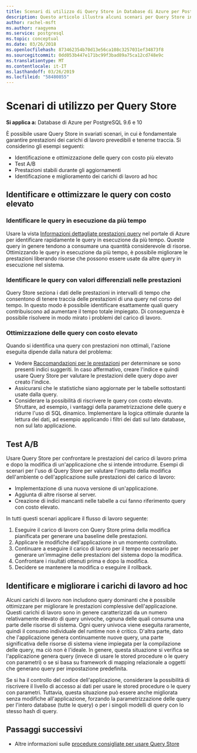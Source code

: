 ```yaml
---
title: Scenari di utilizzo di Query Store in Database di Azure per PostgreSQL
description: Questo articolo illustra alcuni scenari per Query Store in Database di Azure per PostgreSQL.
author: rachel-msft
ms.author: raagyema
ms.service: postgresql
ms.topic: conceptual
ms.date: 03/26/2018
ms.openlocfilehash: 873462354b70d13e56ca108c3257031ef34873f8
ms.sourcegitcommit: 0dd053b447e171bc99f3bad89a75ca12cd748e9c
ms.translationtype: MT
ms.contentlocale: it-IT
ms.lasthandoff: 03/26/2019
ms.locfileid: "58480855"
---
```

# <a name="usage-scenarios-for-query-store"></a>Scenari di utilizzo per Query Store

**Si applica a:** Database di Azure per PostgreSQL 9.6 e 10

È possibile usare Query Store in svariati scenari, in cui è fondamentale garantire prestazioni dei carichi di lavoro prevedibili e tenerne traccia. Si considerino gli esempi seguenti: 
- Identificazione e ottimizzazione delle query con costo più elevato 
- Test A/B 
- Prestazioni stabili durante gli aggiornamenti 
- Identificazione e miglioramento dei carichi di lavoro ad hoc 

## <a name="identify-and-tune-expensive-queries"></a>Identificare e ottimizzare le query con costo elevato 

### <a name="identify-longest-running-queries"></a>Identificare le query in esecuzione da più tempo 
Usare la vista [Informazioni dettagliate prestazioni query](concepts-query-performance-insight.md) nel portale di Azure per identificare rapidamente le query in esecuzione da più tempo. Queste query in genere tendono a consumare una quantità considerevole di risorse. Ottimizzando le query in esecuzione da più tempo, è possibile migliorare le prestazioni liberando risorse che possono essere usate da altre query in esecuzione nel sistema. 

### <a name="target-queries-with-performance-deltas"></a>Identificare le query con valori differenziali nelle prestazioni 
Query Store seziona i dati delle prestazioni in intervalli di tempo che consentono di tenere traccia delle prestazioni di una query nel corso del tempo. In questo modo è possibile identificare esattamente quali query contribuiscono ad aumentare il tempo totale impiegato. Di conseguenza è possibile risolvere in modo mirato i problemi del carico di lavoro.

### <a name="tuning-expensive-queries"></a>Ottimizzazione delle query con costo elevato 
Quando si identifica una query con prestazioni non ottimali, l'azione eseguita dipende dalla natura del problema: 
- Vedere [Raccomandazioni per le prestazioni](concepts-performance-recommendations.md) per determinare se sono presenti indici suggeriti. In caso affermativo, creare l'indice e quindi usare Query Store per valutare le prestazioni delle query dopo aver creato l'indice. 
- Assicurarsi che le statistiche siano aggiornate per le tabelle sottostanti usate dalla query.
- Considerare la possibilità di riscrivere le query con costo elevato. Sfruttare, ad esempio, i vantaggi della parametrizzazione delle query e ridurre l'uso di SQL dinamico. Implementare la logica ottimale durante la lettura dei dati, ad esempio applicando i filtri dei dati sul lato database, non sul lato applicazione. 


## <a name="ab-testing"></a>Test A/B 
Usare Query Store per confrontare le prestazioni del carico di lavoro prima e dopo la modifica di un'applicazione che si intende introdurre. Esempi di scenari per l'uso di Query Store per valutare l'impatto della modifica dell'ambiente o dell'applicazione sulle prestazioni del carico di lavoro: 
- Implementazione di una nuova versione di un'applicazione. 
- Aggiunta di altre risorse al server. 
- Creazione di indici mancanti nelle tabelle a cui fanno riferimento query con costo elevato. 
 
In tutti questi scenari applicare il flusso di lavoro seguente: 
1. Eseguire il carico di lavoro con Query Store prima della modifica pianificata per generare una baseline delle prestazioni. 
2. Applicare le modifiche dell'applicazione in un momento controllato. 
3. Continuare a eseguire il carico di lavoro per il tempo necessario per generare un'immagine delle prestazioni del sistema dopo la modifica. 
4. Confrontare i risultati ottenuti prima e dopo la modifica. 
5. Decidere se mantenere la modifica o eseguire il rollback. 


## <a name="identify-and-improve-ad-hoc-workloads"></a>Identificare e migliorare i carichi di lavoro ad hoc 
Alcuni carichi di lavoro non includono query dominanti che è possibile ottimizzare per migliorare le prestazioni complessive dell'applicazione. Questi carichi di lavoro sono in genere caratterizzati da un numero relativamente elevato di query univoche, ognuna delle quali consuma una parte delle risorse di sistema. Ogni query univoca viene eseguita raramente, quindi il consumo individuale del runtime non è critico. D'altra parte, dato che l'applicazione genera continuamente nuove query, una parte significativa delle risorse di sistema viene impiegata per la compilazione delle query, ma ciò non è l'ideale. In genere, questa situazione si verifica se l'applicazione genera query (invece di usare le stored procedure o le query con parametri) o se si basa su framework di mapping relazionale a oggetti che generano query per impostazione predefinita. 
 
Se si ha il controllo del codice dell'applicazione, considerare la possibilità di riscrivere il livello di accesso ai dati per usare le stored procedure o le query con parametri. Tuttavia, questa situazione può essere anche migliorata senza modifiche all'applicazione, forzando la parametrizzazione delle query per l'intero database (tutte le query) o per i singoli modelli di query con lo stesso hash di query. 

## <a name="next-steps"></a>Passaggi successivi
- Altre informazioni sulle [procedure consigliate per usare Query Store](concepts-query-store-best-practices.md)